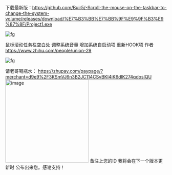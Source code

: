下载最新版：https://github.com/Buir5/-Scroll-the-mouse-on-the-taskbar-to-change-the-system-volume/releases/download/%E7%B3%BB%E7%BB%9F%E9%9F%B3%E9%87%8F/Project1.exe


![fg](https://github.com/user-attachments/assets/dbf60db0-a5c4-4ca2-948e-cff13f080848)


鼠标滚动任务栏空白处 调整系统音量
增加系统自启动项
重新HOOK项
作者 https://www.zhihu.com/people/union-29


![fg](https://github.com/user-attachments/assets/0ab5c839-04bd-4d80-8f6a-f5c50dbfa748)



请老哥喝瓶水：
https://zhupay.com/paypage/?merchant=d9e9%2F3KSmVJ6n3B2JC114CSvBKI4iK6dlK274qdosIQU
<img width="260" height="259" alt="image" src="https://github.com/user-attachments/assets/edb0a3d0-099a-4d4e-aeb7-08c9869b287f" />
备注上您的ID 我将会在下一个版本更新时 公布出来您。感谢支持！
